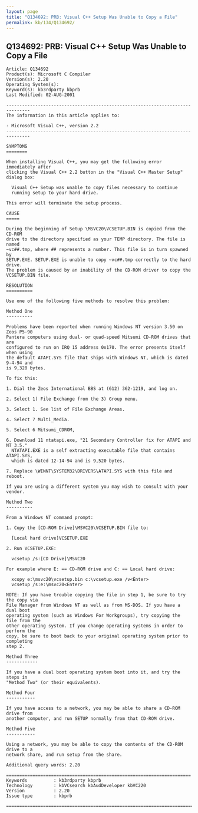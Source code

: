 ```yaml
---
layout: page
title: "Q134692: PRB: Visual C++ Setup Was Unable to Copy a File"
permalink: kb/134/Q134692/
---
```


## Q134692: PRB: Visual C++ Setup Was Unable to Copy a File

	Article: Q134692
	Product(s): Microsoft C Compiler
	Version(s): 2.20
	Operating System(s): 
	Keyword(s): kb3rdparty kbprb
	Last Modified: 02-AUG-2001
	
	-------------------------------------------------------------------------------
	The information in this article applies to:
	
	- Microsoft Visual C++, version 2.2 
	-------------------------------------------------------------------------------
	
	SYMPTOMS
	========
	
	When installing Visual C++, you may get the following error immediately after
	clicking the Visual C++ 2.2 button in the "Visual C++ Master Setup" dialog box:
	
	  Visual C++ Setup was unable to copy files necessary to continue
	  running setup to your hard drive.
	
	This error will terminate the setup process.
	
	CAUSE
	=====
	
	During the beginning of Setup \MSVC20\VCSETUP.BIN is copied from the CD-ROM
	drive to the directory specified as your TEMP directory. The file is named
	~vc##.tmp, where ## represents a number. This file is in turn spawned by
	SETUP.EXE. SETUP.EXE is unable to copy ~vc##.tmp correctly to the hard drive.
	The problem is caused by an inability of the CD-ROM driver to copy the
	VCSETUP.BIN file.
	
	RESOLUTION
	==========
	
	Use one of the following five methods to resolve this problem:
	
	Method One
	----------
	
	Problems have been reported when running Windows NT version 3.50 on Zeos P5-90
	Pantera computers using dual- or quad-speed Mitsumi CD-ROM drives that are
	configured to run on IRQ 15 address 0x170. The error presents itself when using
	the default ATAPI.SYS file that ships with Windows NT, which is dated 9-4-94 and
	is 9,328 bytes.
	
	To fix this:
	
	1. Dial the Zeos International BBS at (612) 362-1219, and log on.
	
	2. Select 1) File Exchange from the 3) Group menu.
	
	3. Select 1. See list of File Exchange Areas.
	
	4. Select 7 Multi_Media.
	
	5. Select 6 Mitsumi_CDROM,
	
	6. Download 11 ntatapi.exe, "21 Secondary Controller fix for ATAPI and NT 3.5."
	  NTATAPI.EXE is a self extracting executable file that contains ATAPI.SYS,
	  which is dated 12-14-94 and is 9,520 bytes.
	
	7. Replace \WINNT\SYSTEM32\DRIVERS\ATAPI.SYS with this file and reboot.
	
	If you are using a different system you may wish to consult with your vendor.
	
	Method Two
	----------
	
	From a Windows NT command prompt:
	
	1. Copy the [CD-ROM Drive]\MSVC20\VCSETUP.BIN file to:
	
	  [Local hard drive]VCSETUP.EXE
	
	2. Run VCSETUP.EXE:
	
	  vcsetup /s:[CD Drive]\MSVC20
	
	For example where E: == CD-ROM drive and C: == Local hard drive:
	
	  xcopy e:\msvc20\vcsetup.bin c:\vcsetup.exe /v<Enter>
	  vcsetup /s:e:\msvc20<Enter>
	
	NOTE: If you have trouble copying the file in step 1, be sure to try the copy via
	File Manager from Windows NT as well as from MS-DOS. If you have a dual boot
	operating system (such as Windows For Workgroups), try copying the file from the
	other operating system. If you change operating systems in order to perform the
	copy, be sure to boot back to your original operating system prior to completing
	step 2.
	
	Method Three
	------------
	
	If you have a dual boot operating system boot into it, and try the steps in
	"Method Two" (or their equivalents).
	
	Method Four
	-----------
	
	If you have access to a network, you may be able to share a CD-ROM drive from
	another computer, and run SETUP normally from that CD-ROM drive.
	
	Method Five
	-----------
	
	Using a network, you may be able to copy the contents of the CD-ROM drive to a
	network share, and run setup from the share.
	
	Additional query words: 2.20
	
	======================================================================
	Keywords          : kb3rdparty kbprb 
	Technology        : kbVCsearch kbAudDeveloper kbVC220
	Version           : 2.20
	Issue type        : kbprb
	
	=============================================================================
	
